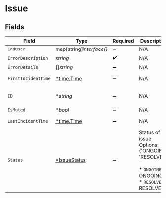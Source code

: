# Issue


## Fields

| Field                                                                                                | Type                                                                                                 | Required                                                                                             | Description                                                                                          | Example                                                                                              |
| ---------------------------------------------------------------------------------------------------- | ---------------------------------------------------------------------------------------------------- | ---------------------------------------------------------------------------------------------------- | ---------------------------------------------------------------------------------------------------- | ---------------------------------------------------------------------------------------------------- |
| `EndUser`                                                                                            | map[string]*interface{}*                                                                             | :heavy_minus_sign:                                                                                   | N/A                                                                                                  |                                                                                                      |
| `ErrorDescription`                                                                                   | *string*                                                                                             | :heavy_check_mark:                                                                                   | N/A                                                                                                  | string                                                                                               |
| `ErrorDetails`                                                                                       | []*string*                                                                                           | :heavy_minus_sign:                                                                                   | N/A                                                                                                  |                                                                                                      |
| `FirstIncidentTime`                                                                                  | [*time.Time](https://pkg.go.dev/time#Time)                                                           | :heavy_minus_sign:                                                                                   | N/A                                                                                                  | 2022-12-05T16:19:15.161Z                                                                             |
| `ID`                                                                                                 | **string*                                                                                            | :heavy_minus_sign:                                                                                   | N/A                                                                                                  | 3fa85f64-5717-4562-b3fc-2c963f66afa6                                                                 |
| `IsMuted`                                                                                            | **bool*                                                                                              | :heavy_minus_sign:                                                                                   | N/A                                                                                                  | true                                                                                                 |
| `LastIncidentTime`                                                                                   | [*time.Time](https://pkg.go.dev/time#Time)                                                           | :heavy_minus_sign:                                                                                   | N/A                                                                                                  | 2022-12-05T16:19:15.161Z                                                                             |
| `Status`                                                                                             | [*IssueStatus](../../models/shared/issuestatus.md)                                                   | :heavy_minus_sign:                                                                                   | Status of the issue. Options: ('ONGOING', 'RESOLVED')<br/><br/>* `ONGOING` - ONGOING<br/>* `RESOLVED` - RESOLVED | ONGOING                                                                                              |